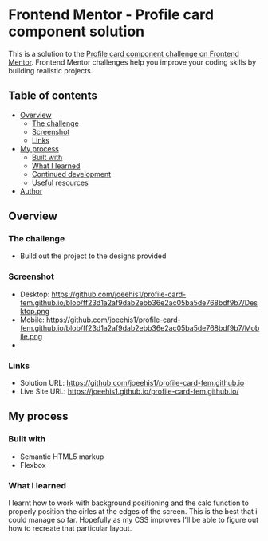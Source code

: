 # Frontend Mentor - Profile card component solution

This is a solution to the [Profile card component challenge on Frontend Mentor](https://www.frontendmentor.io/challenges/profile-card-component-cfArpWshJ). Frontend Mentor challenges help you improve your coding skills by building realistic projects.

## Table of contents

- [Overview](#overview)
  - [The challenge](#the-challenge)
  - [Screenshot](#screenshot)
  - [Links](#links)
- [My process](#my-process)
  - [Built with](#built-with)
  - [What I learned](#what-i-learned)
  - [Continued development](#continued-development)
  - [Useful resources](#useful-resources)
- [Author](#author)

## Overview

### The challenge

- Build out the project to the designs provided

### Screenshot
- Desktop: https://github.com/joeehis1/profile-card-fem.github.io/blob/ff23d1a2af9dab2ebb36e2ac05ba5de768bdf9b7/Desktop.png
- Mobile: https://github.com/joeehis1/profile-card-fem.github.io/blob/ff23d1a2af9dab2ebb36e2ac05ba5de768bdf9b7/Mobile.png
- 
### Links

- Solution URL: https://github.com/joeehis1/profile-card-fem.github.io
- Live Site URL: https://joeehis1.github.io/profile-card-fem.github.io/

## My process

### Built with

- Semantic HTML5 markup
- Flexbox

### What I learned

I learnt how to work with background positioning and the calc function to properly position the cirles at the edges of the screen. This is the best that i could manage so far. Hopefully as my CSS improves I'll be able to figure out how to recreate that particular layout.
